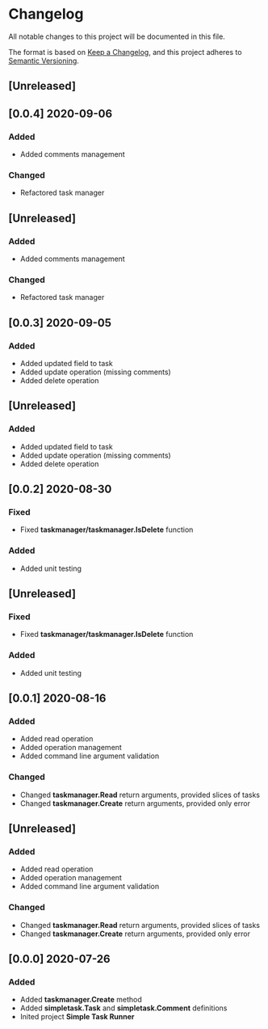 # Changelog
All notable changes to this project will be documented in this file.

The format is based on [Keep a Changelog](https://keepachangelog.com/en/1.0.0/), and this project adheres to [Semantic Versioning](https://semver.org/spec/v2.0.0.html).

## [Unreleased]

## [0.0.4] 2020-09-06
### Added
- Added comments management

### Changed
- Refactored task manager

## [Unreleased]
### Added
- Added comments management

### Changed
- Refactored task manager

## [0.0.3] 2020-09-05
### Added
- Added updated field to task
- Added update operation (missing comments)
- Added delete operation

## [Unreleased]
### Added
- Added updated field to task
- Added update operation (missing comments)
- Added delete operation

## [0.0.2] 2020-08-30
### Fixed
- Fixed **taskmanager/taskmanager.IsDelete** function

### Added
- Added unit testing

## [Unreleased]
### Fixed
- Fixed **taskmanager/taskmanager.IsDelete** function

### Added
- Added unit testing

## [0.0.1] 2020-08-16
### Added
- Added read operation
- Added operation management
- Added command line argument validation

### Changed
- Changed **taskmanager.Read** return arguments, provided slices of tasks
- Changed **taskmanager.Create** return arguments, provided only error

## [Unreleased]
### Added
- Added read operation
- Added operation management
- Added command line argument validation

### Changed
- Changed **taskmanager.Read** return arguments, provided slices of tasks
- Changed **taskmanager.Create** return arguments, provided only error

## [0.0.0] 2020-07-26
### Added
- Added **taskmanager.Create** method
- Added **simpletask.Task** and **simpletask.Comment** definitions
- Inited project **Simple Task Runner**